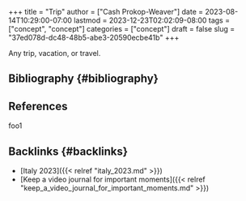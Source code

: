 +++
title = "Trip"
author = ["Cash Prokop-Weaver"]
date = 2023-08-14T10:29:00-07:00
lastmod = 2023-12-23T02:02:09-08:00
tags = ["concept", "concept"]
categories = ["concept"]
draft = false
slug = "37ed078d-dc48-48b5-abe3-20590ecbe41b"
+++

Any trip, vacation, or travel.


## Bibliography {#bibliography}

## References

<style>.csl-entry{text-indent: -1.5em; margin-left: 1.5em;}</style><div class="csl-bib-body">
</div>

foo1


## Backlinks {#backlinks}

-   [Italy 2023]({{< relref "italy_2023.md" >}})
-   [Keep a video journal for important moments]({{< relref "keep_a_video_journal_for_important_moments.md" >}})
